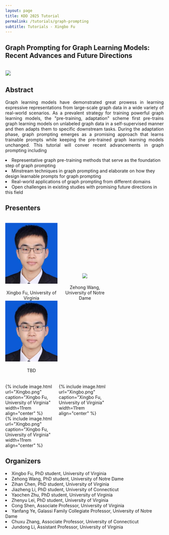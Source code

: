 ```yaml
---
layout: page
title: KDD 2025 Tutorial
permalink: /tutorials/graph-prompting
subtitle: Tutorials - Xingbo Fu
---
```



## Graph Prompting for Graph Learning Models: Recent Advances and Future Directions
<br>
<img src="https://kdd2025.kdd.org/wp-content/uploads/2024/12/logo_to_KDD-2.png" style="padding: 0.00025rem; border: 0.001px solid #dee2e6; border-radius: 0.0025em; background-size: 0.002px; background-color: #fff"/>

<br>


## Abstract
<p style="text-align: justify">
Graph learning models have demonstrated great prowess in learning expressive representations from large-scale graph data in a wide variety of real-world scenarios.
As a prevalent strategy for training powerful graph learning models, the "pre-training, adaptation" scheme first pre-trains graph learning models on unlabeled graph data in a self-supervised manner and then adapts them to specific downstream tasks.
During the adaptation phase, graph prompting emerges as a promising approach that learns trainable prompts while keeping the pre-trained graph learning models unchanged.
This tutorial will conver recent advancements in graph prompting including</p>
<li>Representative graph pre-training methods that serve as the foundation step of graph prompting</li>
<li>Minstream techniques in graph prompting and elaborate on how they design learnable prompts for graph prompting</li>
<li>Real-world applications of graph prompting from different domains</li>
<li>Open challenges in existing studies with promising future directions in this field</li>

## Presenters

<br>


<div style="display: inline-block; width: 33%;">
  <div  align="center"> 
    <img src="Xingbo.png"  style="width: 11rem">
  </div>
  <br>
  <center>
  Xingbo Fu, University of Virginia
  </center>
</div>

<div style="display: inline-block; width: 33%;">  
  <div  align="center"> 
    <img src="Zehong.png"  style="width: 11rem">
  </div>
  <br>
  <center>
  Zehong Wang, University of Notre Dame
  </center>
</div>

<div style="display: inline-block; width: 33%;">
  <div  align="center"> 
    <img src="Xingbo.png"  style="width: 11rem">
  </div>
  <br>
  <center>
  TBD
  </center>
</div>

<br>
<br>
<br>

<div style="display: inline-block; width: 33%;">
  {% include image.html url="Xingbo.png" caption="Xingbo Fu, University of Virginia" width=11rem align="center" %}
</div>
<div style="display: inline-block; width: 33%;">
  {% include image.html url="Xingbo.png" caption="Xingbo Fu, University of Virginia" width=11rem align="center" %}
</div>
<div style="display: inline-block; width: 33%;">
  {% include image.html url="Xingbo.png" caption="Xingbo Fu, University of Virginia" width=11rem align="center" %}
</div>


## Organizers

<li>Xingbo Fu, PhD student, University of Virginia</li>
<li>Zehong Wang, PhD student, University of Notre Dame</li>
<li>Zihan Chen, PhD student, University of Virginia</li>
<li>Jiazheng Li, PhD student, University of Connecticut</li>
<li>Yaochen Zhu, PhD student, University of Virginia</li>
<li>Zhenyu Lei, PhD student, University of Virginia</li>
<li>Cong Shen, Associate Professor, University of Virginia</li>
<li>Yanfang Ye, Galassi Family Collegiate Professor, University of Notre Dame</li>
<li>Chuxu Zhang, Associate Professor, University of Connecticut</li>
<li>Jundong Li, Assistant Professor, University of Virginia</li>
